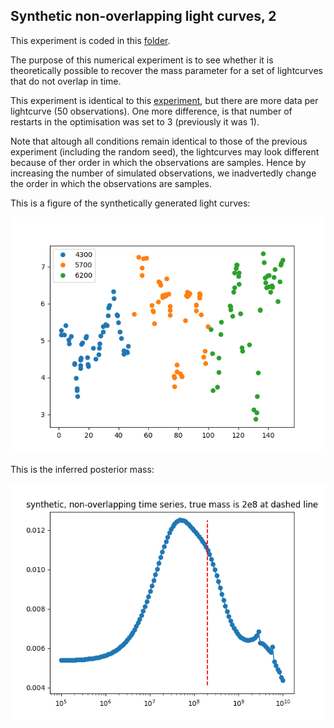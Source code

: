 ## Synthetic non-overlapping light curves, 2

This experiment is coded in this [folder](ConvolvedGaussianProcessesExperiments/Synthetics/Experiment4/).

The purpose of this numerical experiment is to see whether it is theoretically possible to recover the mass parameter for a set of lightcurves that do not overlap in time.

This experiment is identical to this [experiment](Syntheticnonoverlapping1.md), but there are more data per lightcurve (50 observations).
One more difference, is that number of restarts in the optimisation was set to 3 (previously it was 1).

Note that altough all conditions remain identical to those of the previous experiment (including the random seed), the lightcurves may look different because of ther order in which the observations are samples. Hence by increasing the number of simulated observations, we  inadvertedly change the order in which the observations are samples.

This is a figure of the synthetically generated light curves:

![Non_overlapping_lightcurves](Synthetics/Experiment4/lightcurves.png)

This is the inferred posterior mass:

![posterior_mass](Synthetics/Experiment4/posteriormass.png)
